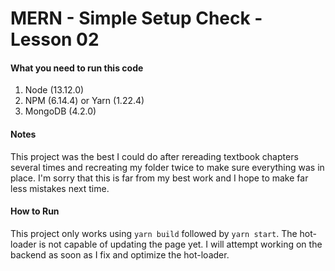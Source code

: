 # MERN - Simple Setup Check - Lesson 02

#### What you need to run this code
1. Node (13.12.0)
2. NPM (6.14.4) or Yarn (1.22.4)
3. MongoDB (4.2.0)


####  Notes
This project was the best I could do after rereading textbook chapters several times and recreating my folder twice to make sure everything was in place.  I'm sorry that this is far from my best work and I hope to make far less mistakes next time.

####  How to Run
This project only works using ```yarn build``` followed by ```yarn start```.  The hot-loader is not capable of updating the page yet.  I will attempt working on the backend as soon as I fix and optimize the hot-loader.
 
